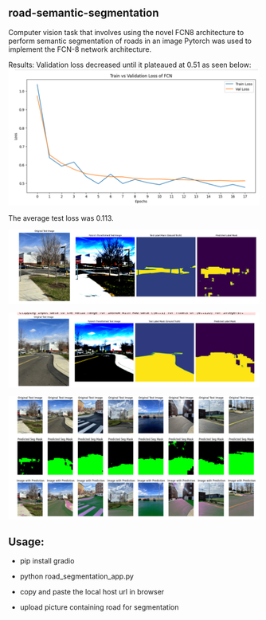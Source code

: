 ## road-semantic-segmentation
Computer vision task that involves using the novel FCN8 architecture to perform semantic segmentation of roads in an image
Pytorch was used to implement the FCN-8 network architecture.

Results:
Validation loss decreased until it plateaued at 0.51 as seen below:
![Alt text](results/train_val_loss_curve.png "Train_Val_Loss_Curve")

The average test loss was 0.113. 

![Alt text](results/result_1.png )
<br>

![Alt text](results/result_2.png )
<br>

![Alt text](results/result_3.png )


## Usage:
- pip install gradio

- python road_segmentation_app.py

- copy and paste the local host url in browser

- upload picture containing road for segmentation

  




